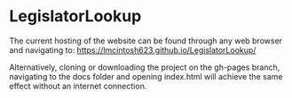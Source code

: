 # LegislatorLookup

The current hosting of the website can be found through any web browser and navigating to:
https://lmcintosh623.github.io/LegislatorLookup/

Alternatively, cloning or downloading the project on the gh-pages branch, navigating to the
docs folder and opening index.html will achieve the same effect without an internet connection.

